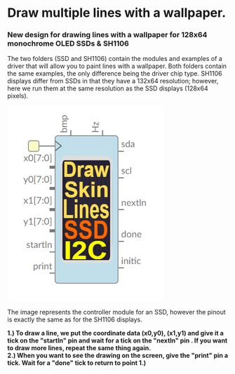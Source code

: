 # Draw multiple lines with a wallpaper.

### New design for drawing lines with a wallpaper for 128x64 monochrome OLED SSDs & SH1106

The two folders (SSD and SH1106) contain the modules and examples of a driver that will allow you to paint lines with a wallpaper. Both folders contain the same examples, the only difference being the driver chip type.
SH1106 displays differ from SSDs in that they have a 132x64 resolution; however, here we run them at the same resolution as the SSD displays (128x64 pixels).

![](https://github.com/Democrito/repositorios/blob/master/Sensors/I2C/OLED/New_designs/Lines_skin_module_generic.PNG)

The image represents the controller module for an SSD, however the pinout is exactly the same as for the SH1106 displays.

**1.) To draw a line, we put the coordinate data (x0,y0), (x1,y1) and give it a tick on the "startln" pin and wait for a tick on the "nextln" pin . If you want to draw more lines, repeat the same thing again.**  
**2.) When you want to see the drawing on the screen, give the "print" pin a tick. Wait for a "done" tick to return to point 1.)**
